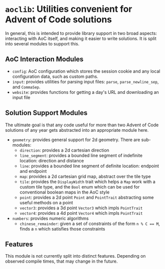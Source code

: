 # `aoclib`: Utilities convenient for Advent of Code solutions

In general, this is intended to provide library support in two broad aspects:
interacting with AoC itself, and making it easier to write solutions.
It is split into several modules to support this.

## AoC Interaction Modules

- `config`: AoC configuration which stores the session cookie and any local
  configuration data, such as custom paths.
- `input`: provides utilities for parsing input files: `parse`, `parse_newline_sep`, and `CommaSep`.
- `website`: provides functions for getting a day's URL and downloading an input file

## Solution Support Modules

The ultimate goal is that any code useful for more than two Advent of Code solutions
of any year gets abstracted into an appropriate module here.

- `geometry`: provides general support for 2d geometry. There are sub-modules:
  - `direction`: provides a 2d cartesian direction
  - `line_segment`: provides a bounded line segment of indefinite location: direction and distance
  - `line`: provides a bounded line segment of definite location: endpoint and endpoint
  - `map`: provides a 2d cartesian grid map, abstract over the tile type
  - `tile`: provides the `DisplayWidth` trait which helps a `Map` work with a custom tile type, and the `Bool` enum which can be used for conventional boolean maps in the AoC style
  - `point`: provides a 2d point `Point` and `PointTrait` abstracting some useful methods on a point
  - `vector3`: provides a 3d point `Vector3` which impls `PointTrait`
  - `vector4`: provides a 4d point `Vector4` which impls `PointTrait`
- `numbers`: provides numeric algorithms
  - `chinese_remainder`: given a set of constraints of the form `n % C == M`, finds a `n`
    which satisfies those constraints

## Features

This module is not currently split into distinct features. Depending on observed
compile times, that may change in the future.
